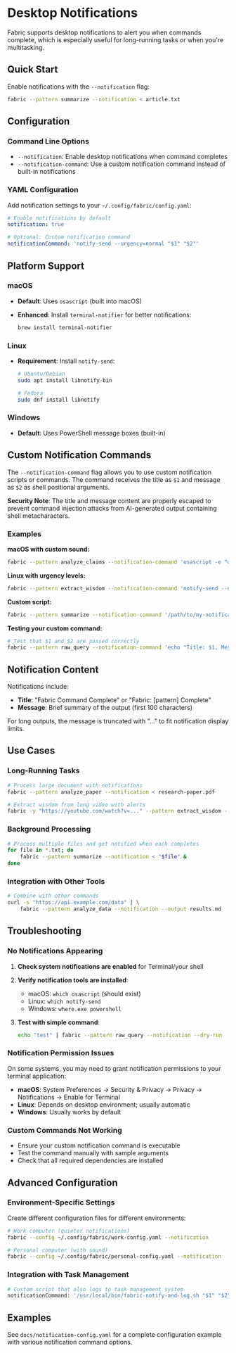 # Desktop Notifications

Fabric supports desktop notifications to alert you when commands complete, which is especially useful for long-running tasks or when you're multitasking.

## Quick Start

Enable notifications with the `--notification` flag:

```bash
fabric --pattern summarize --notification < article.txt
```

## Configuration

### Command Line Options

- `--notification`: Enable desktop notifications when command completes
- `--notification-command`: Use a custom notification command instead of built-in notifications

### YAML Configuration

Add notification settings to your `~/.config/fabric/config.yaml`:

```yaml
# Enable notifications by default
notification: true

# Optional: Custom notification command
notificationCommand: 'notify-send --urgency=normal "$1" "$2"'
```

## Platform Support

### macOS

- **Default**: Uses `osascript` (built into macOS)
- **Enhanced**: Install `terminal-notifier` for better notifications:

  ```bash
  brew install terminal-notifier
  ```

### Linux

- **Requirement**: Install `notify-send`:

  ```bash
  # Ubuntu/Debian
  sudo apt install libnotify-bin

  # Fedora
  sudo dnf install libnotify
  ```

### Windows

- **Default**: Uses PowerShell message boxes (built-in)

## Custom Notification Commands

The `--notification-command` flag allows you to use custom notification scripts or commands. The command receives the title as `$1` and message as `$2` as shell positional arguments.

**Security Note**: The title and message content are properly escaped to prevent command injection attacks from AI-generated output containing shell metacharacters.

### Examples

**macOS with custom sound:**

```bash
fabric --pattern analyze_claims --notification-command 'osascript -e "display notification \"$2\" with title \"$1\" sound name \"Ping\""' < document.txt
```

**Linux with urgency levels:**

```bash
fabric --pattern extract_wisdom --notification-command 'notify-send --urgency=critical "$1" "$2"' < video-transcript.txt
```

**Custom script:**

```bash
fabric --pattern summarize --notification-command '/path/to/my-notification-script.sh "$1" "$2"' < report.pdf
```

**Testing your custom command:**

```bash
# Test that $1 and $2 are passed correctly
fabric --pattern raw_query --notification-command 'echo "Title: $1, Message: $2"' "test input"
```

## Notification Content

Notifications include:

- **Title**: "Fabric Command Complete" or "Fabric: [pattern] Complete"
- **Message**: Brief summary of the output (first 100 characters)

For long outputs, the message is truncated with "..." to fit notification display limits.

## Use Cases

### Long-Running Tasks

```bash
# Process large document with notifications
fabric --pattern analyze_paper --notification < research-paper.pdf

# Extract wisdom from long video with alerts
fabric -y "https://youtube.com/watch?v=..." --pattern extract_wisdom --notification
```

### Background Processing

```bash
# Process multiple files and get notified when each completes
for file in *.txt; do
    fabric --pattern summarize --notification < "$file" &
done
```

### Integration with Other Tools

```bash
# Combine with other commands
curl -s "https://api.example.com/data" | \
    fabric --pattern analyze_data --notification --output results.md
```

## Troubleshooting

### No Notifications Appearing

1. **Check system notifications are enabled** for Terminal/your shell
2. **Verify notification tools are installed**:
   - macOS: `which osascript` (should exist)
   - Linux: `which notify-send`
   - Windows: `where.exe powershell`

3. **Test with simple command**:

   ```bash
   echo "test" | fabric --pattern raw_query --notification --dry-run
   ```

### Notification Permission Issues

On some systems, you may need to grant notification permissions to your terminal application:

- **macOS**: System Preferences → Security & Privacy → Privacy → Notifications → Enable for Terminal
- **Linux**: Depends on desktop environment; usually automatic
- **Windows**: Usually works by default

### Custom Commands Not Working

- Ensure your custom notification command is executable
- Test the command manually with sample arguments
- Check that all required dependencies are installed

## Advanced Configuration

### Environment-Specific Settings

Create different configuration files for different environments:

```bash
# Work computer (quieter notifications)
fabric --config ~/.config/fabric/work-config.yaml --notification

# Personal computer (with sound)
fabric --config ~/.config/fabric/personal-config.yaml --notification
```

### Integration with Task Management

```bash
# Custom script that also logs to task management system
notificationCommand: '/usr/local/bin/fabric-notify-and-log.sh "$1" "$2"'
```

## Examples

See `docs/notification-config.yaml` for a complete configuration example with various notification command options.
